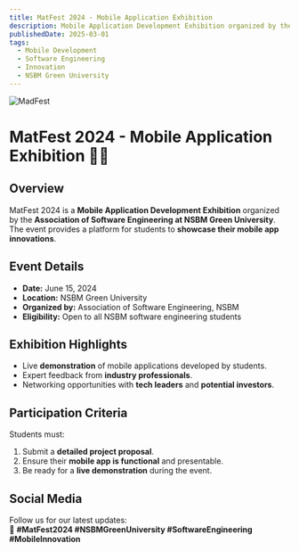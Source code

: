 ```yaml
---
title: MatFest 2024 - Mobile Application Exhibition
description: Mobile Application Development Exhibition organized by the Association of Software Engineering at NSBM Green University. The event provides a platform for students to showcase their mobile app innovations
publishedDate: 2025-03-01
tags:
  - Mobile Development
  - Software Engineering
  - Innovation
  - NSBM Green University
---
```


![MadFest](/madfest.jpg)

# MatFest 2024 - Mobile Application Exhibition 📱🎉

## Overview

MatFest 2024 is a **Mobile Application Development Exhibition** organized by the **Association of Software Engineering at NSBM Green University**. The event provides a platform for students to **showcase their mobile app innovations**.

## Event Details

- **Date:** June 15, 2024
- **Location:** NSBM Green University
- **Organized by:** Association of Software Engineering, NSBM
- **Eligibility:** Open to all NSBM software engineering students

## Exhibition Highlights

- Live **demonstration** of mobile applications developed by students.
- Expert feedback from **industry professionals**.
- Networking opportunities with **tech leaders** and **potential investors**.

## Participation Criteria

Students must:

1. Submit a **detailed project proposal**.
2. Ensure their **mobile app is functional** and presentable.
3. Be ready for a **live demonstration** during the event.

## Social Media

Follow us for our latest updates:  
📌 **#MatFest2024 #NSBMGreenUniversity #SoftwareEngineering #MobileInnovation**
